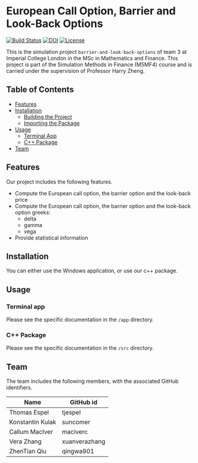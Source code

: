 # European Call Option, Barrier and Look-Back Options

[![Build Status](https://travis-ci.org/tjespel/barrier-and-look-back-options.svg?branch=master)](https://travis-ci.org/tjespel/barrier-and-look-back-options) [![DOI](https://zenodo.org/badge/121739197.svg)](https://zenodo.org/badge/latestdoi/121739197) [![License](https://img.shields.io/badge/License-Apache%202.0-blue.svg)](https://opensource.org/licenses/Apache-2.0)

This is the simulation project `barrier-and-look-back-options` of team 3 at Imperial College London in the MSc in Mathematics and Finance. This project is part of the Simulation Methods in Finance (M5MF4) course and is carried under the supervision of Professor Harry Zheng.

## Table of Contents
- [Features](#features)
- [Installation](#installation)
  - [Building the Project](#building-the-project)
  - [Importing the Package](#importing-the-package)
- [Usage](#usage)
  - [Terminal App](#terminal-app)
  - [C++ Package](#c++-package)
- [Team](#team)

## Features

Our project includes the following features.
- Compute the European call option, the barrier option and the look-back price
- Compute the European call option, the barrier option and the look-back option greeks:
  - delta
  - gamma
  - vega
- Provide statistical information

## Installation

You can either use the Windows application, or use our c++ package.

## Usage

### Terminal app

Please see the specific documentation in the `/app` directory.

### C++ Package

Please see the specific documentation in the `/src` directory.

## Team

The team includes the following members, with the associated GitHub identifiers.

| Name | GitHub id |
| --- | --- |
|Thomas Espel|tjespel|
|Konstantin Kulak|suncomer|
|Callum MacIver|maciverc|
|Vera Zhang|xuanverazhang|
|ZhenTian Qiu|qingwa901|

